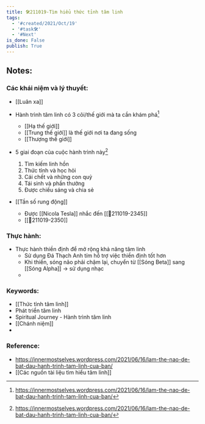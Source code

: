 ```yaml
---
title: 🛠️211019-Tìm hiểu thức tỉnh tâm linh
tags:
  - '#created/2021/Oct/19'
  - '#task🛠️'
  - '#Next'
is_done: False
publish: True
---
```


## Notes:

### Các khái niệm và lý thuyết:
- [[Luân xa]]
- Hành trình tâm linh có 3 cõi/thế giới mà ta cần khám phá[^1]
	- [[Hạ thế giới]]
	- [[Trung thế giới]] là thế giới nơi ta đang sống
	- [[Thượng thế giới]]
- 5 giai đoạn của cuộc hành trình này[^1]
	1. Tìm kiếm linh hồn
	2. Thức tỉnh và học hỏi
	3. Cái chết và những con quỷ
	4. Tái sinh và phần thưởng
	5. Được chiếu sáng và chia sẻ

- [[Tần số rung động]]
	- Được [[Nicola Tesla]] nhắc đến [[💬211019-2345]]
	- [[💬211019-2350]]
	
### Thực hành:
- Thực hành thiền định để mở rộng khả năng tâm linh
	- Sử dụng Đá Thạch Anh tím hỗ trợ việc thiền định tốt hơn
	- Khi thiền, sóng não phải chậm lại, chuyển từ [[Sóng Beta]] sang [[Sóng Alpha]] -> sử dụng nhạc
	- 
### Keywords:
- [[Thức tỉnh tâm linh]]
- Phát triển tâm linh
- Spiritual Journey - Hành trình tâm linh
- [[Chánh niệm]]
- 
### Reference:
- https://innermostselves.wordpress.com/2021/06/16/lam-the-nao-de-bat-dau-hanh-trinh-tam-linh-cua-ban/
- [[Các nguồn tài liệu tìm hiểu tâm linh]]

[^1]: https://innermostselves.wordpress.com/2021/06/16/lam-the-nao-de-bat-dau-hanh-trinh-tam-linh-cua-ban/